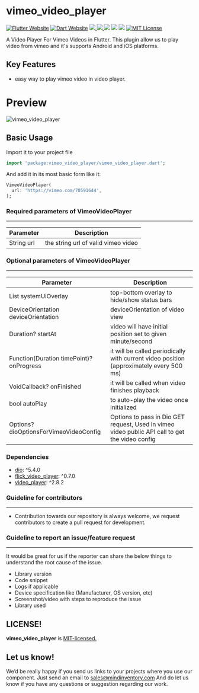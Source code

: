 # vimeo_video_player

<a href="https://flutter.dev/"><img src="https://img.shields.io/badge/flutter-website-deepskyblue.svg" alt="Flutter Website"></a>
<a href="https://dart.dev"><img src="https://img.shields.io/badge/dart-website-deepskyblue.svg" alt="Dart Website"></a>
<a href="https://developer.android.com" style="pointer-events: stroke;" target="_blank">
<img src="https://img.shields.io/badge/platform-Android-deepskyblue">
</a>
<a href="https://developer.apple.com/ios/" style="pointer-events: stroke;" target="_blank">
<img src="https://img.shields.io/badge/platform-iOS-deepskyblue">
</a>
<a href=""><img src="https://app.codacy.com/project/badge/Grade/dc683c9cc61b499fa7cdbf54e4d9ff35"/></a>
<a href="https://github.com/Mindinventory/vimeo_video_player/blob/master/LICENSE" style="pointer-events: stroke;" target="_blank">
<img src="https://img.shields.io/github/license/Mindinventory/vimeo_video_player"></a>
<a href="https://pub.dev/packages/vimeo_video_player"><img src="https://img.shields.io/pub/v/vimeo_video_player?color=as&label=vimeo_video_player&logo=as1&logoColor=blue&style=social"></a>
<a href="https://github.com/Mindinventory/vimeo_video_player"><img src="https://img.shields.io/github/stars/Mindinventory/vimeo_video_player?style=social" alt="MIT License"></a>

A Video Player For Vimeo Videos in Flutter.
This plugin allow us to play video from vimeo and it's supports Android and iOS platforms.

## Key Features
* easy way to play vimeo video in video player.

# Preview
![vimeo_video_player](https://github.com/mi-ghanshyam/vimeo_video_player/blob/master/assets/vimeo.gif?raw=true)

## Basic Usage

Import it to your project file

```dart
import 'package:vimeo_video_player/vimeo_video_player.dart';
```

And add it in its most basic form like it:
```dart
VimeoVideoPlayer(
  url: 'https://vimeo.com/70591644',
);
```

### Required parameters of VimeoVideoPlayer
------------
| Parameter  | Description                         |
|------------|-------------------------------------|
| String url | the string url of valid vimeo video |

### Optional parameters of VimeoVideoPlayer
------------
| Parameter                                | Description                                                                                     |
|------------------------------------------|-------------------------------------------------------------------------------------------------|
| List<SystemUiOverlay> systemUiOverlay    | top-bottom overlay to hide/show status bars                                                     |
| DeviceOrientation deviceOrientation      | deviceOrientation of video view                                                                 |
| Duration? startAt                        | video will have initial position set to given minute/second                                     |
| Function(Duration timePoint)? onProgress | it will be called periodically with current video position (approximately every 500 ms)         |
| VoidCallback? onFinished                 | it will be called when video finishes playback                                                  |
| bool autoPlay                            | to auto-play the video once initialized                                                         |
| Options? dioOptionsForVimeoVideoConfig   | Options to pass in Dio GET request, Used in vimeo video public API call to get the video config |

### Dependencies

* [dio](https://pub.dev/packages/dio): ^5.4.0
* [flick_video_player](https://pub.dev/packages/flick_video_player): ^0.7.0
* [video_player](https://pub.dev/packages/video_player): ^2.8.2

### Guideline for contributors
------------
* Contribution towards our repository is always welcome, we request contributors to create a pull request for development.

### Guideline to report an issue/feature request
------------
It would be great for us if the reporter can share the below things to understand the root cause of the issue.

* Library version
* Code snippet
* Logs if applicable
* Device specification like (Manufacturer, OS version, etc)
* Screenshot/video with steps to reproduce the issue
* Library used

LICENSE!
------------
**vimeo_video_player** is [MIT-licensed.](https://github.com/Mindinventory/vimeo_video_player/blob/master/LICENSE)

Let us know!
------------
We’d be really happy if you send us links to your projects where you use our component. Just send an email to sales@mindinventory.com And do let us know if you have any questions or suggestion regarding our work.
